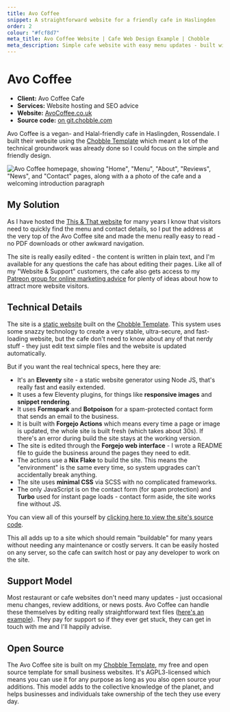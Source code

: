 ```yaml
---
title: Avo Coffee
snippet: A straightforward website for a friendly cafe in Haslingden
order: 2
colour: "#fcf8d7"
meta_title: Avo Coffee Website | Cafe Web Design Example | Chobble
meta_description: Simple cafe website with easy menu updates - built with Eleventy - fast loading, no PDFs - Haslingden cafe web design example
---
```


# Avo Coffee

- **Client:** Avo Coffee Cafe
- **Services:** Website hosting and SEO advice
- **Website:** [AvoCoffee.co.uk](https://avocoffee.co.uk)
- **Source code:** [on git.chobble.com](https://git.chobble.com/hosted-by-chobble/avo-coffee)

Avo Coffee is a vegan- and Halal-friendly cafe in Haslingden, Rossendale. I built their website using the [Chobble Template](https://git.chobble.com/chobble/chobble-template/) which meant a lot of the technical groundwork was already done so I could focus on the simple and friendly design.

![Avo Coffee homepage, showing "Home", "Menu", "About", "Reviews", "News", and "Contact" pages, along with a a photo of the cafe and a welcoming introduction paragraph](/assets/examples/avo-coffee.png)

## My Solution

As I have hosted the [This & That website](/examples/this-and-that/) for many years I know that visitors need to quickly find the menu and contact details, so I put the address at the very top of the Avo Coffee site and made the menu really easy to read - no PDF downloads or other awkward navigation.

The site is really easily edited - the content is written in plain text, and I'm available for any questions the cafe has about editing their pages. Like all of my "Website & Support" customers, the cafe also gets access to my [Patreon group for online marketing advice](/services/patreon/) for plenty of ideas about how to attract more website visitors.

## Technical Details

The site is a [static website](/services/static-websites/) built on the [Chobble Template](/services/chobble-template/). This system uses some snazzy technology to create a very stable, ultra-secure, and fast-loading website, but the cafe don't need to know about any of that nerdy stuff - they just edit text simple files and the website is updated automatically.

But if you want the real technical specs, here they are:

- It's an **Eleventy** site - a static website generator using Node JS, that's really fast and easily extended.
- It uses a few Eleventy plugins, for things like **responsive images** and **snippet rendering**.
- It uses **Formspark** and **Botpoison** for a spam-protected contact form that sends an email to the business.
- It is built with **Forgejo Actions** which means every time a page or image is updated, the whole site is built fresh (which takes about 30s). If there's an error during build the site stays at the working version.
- The site is edited through the **Forgejo web interface** - I wrote a README file to guide the business around the pages they need to edit.
- The actions use a **Nix Flake** to build the site. This means the "environment" is the same every time, so system upgrades can't accidentally break anything.
- The site uses **minimal CSS** via SCSS with no complicated frameworks.
- The only JavaScript is on the contact form (for spam protection) and **Turbo** used for instant page loads - contact form aside, the site works fine without JS.

You can view all of this yourself by [clicking here to view the site's source code](https://git.chobble.com/hosted-by-chobble/avo-coffee).

This all adds up to a site which should remain "buildable" for many years without needing any maintenance or costly servers. It can be easily hosted on any server, so the cafe can switch host or pay any developer to work on the site.

## Support Model

Most restaurant or cafe websites don't need many updates - just occasional menu changes, review additions, or news posts. Avo Coffee can handle these themselves by editing really straightforward text files ([here's an example](https://git.chobble.com/hosted-by-chobble/avo-coffee/raw/branch/main/src/pages/about.md)). They pay for support so if they ever get stuck, they can get in touch with me and I'll happily advise.

## Open Source

The Avo Coffee site is built on my [Chobble Template](https://git.chobble.com/chobble/chobble-template/), my free and open source template for small business websites. It's AGPL3-licensed which means you can use it for any purpose as long as you also open source your additions. This model adds to the collective knowledge of the planet, and helps businesses and individuals take ownership of the tech they use every day.
